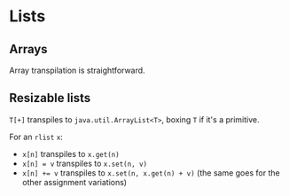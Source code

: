 # Lists

## Arrays

Array transpilation is straightforward.

## Resizable lists

`T[+]` transpiles to `java.util.ArrayList<T>`, boxing `T` if it's a primitive.

For an `rlist` `x`:

- `x[n]` transpiles to `x.get(n)`
- `x[n] = v` transpiles to `x.set(n, v)`
- `x[n] += v` transpiles to `x.set(n, x.get(n) + v)` (the same goes for the other assignment variations)
